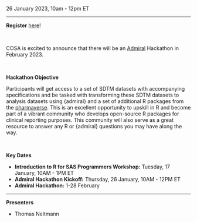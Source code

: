 26 January 2023, 10am - 12pm ET

---

**Register** [here](https://www.cdisc.org/events/webinar/admiral-hackathon-kickoff)!

<br/>

COSA is excited to announce that there will be an <a href="https://cosa.cdisc.org/directory/admiral" target="_blank">Admiral</a> Hackathon in February 2023.

<br/>

**Hackathon Objective**

Participants will get access to a set of SDTM datasets with accompanying specifications and be tasked with transforming these SDTM datasets to analysis datasets using {admiral} and a set of additional R packages from the [pharmaverse](https://pharmaverse.org/). This is an excellent opportunity to upskill in R and become part of a vibrant community who develops open-source R packages for clinical reporting purposes. This community will also serve as a great resource to answer any R or {admiral} questions you may have along the way.

<br/>

**Key Dates**

* **Introduction to R for SAS Programmers Workshop:**  Tuesday, 17 January, 10AM - 1PM ET
* **Admiral Hackathon Kickoff:**  Thursday, 26 January, 10AM - 12PM ET
* **Admiral Hackathon:**  1-28 February

---

**Presenters**
- Thomas Neitmann 